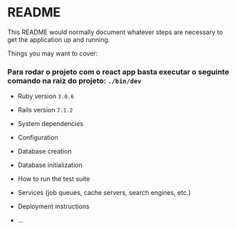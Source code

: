 # README

This README would normally document whatever steps are necessary to get the
application up and running.

Things you may want to cover:

### Para rodar o projeto com o react app basta executar o seguinte comando na raiz do projeto: `./bin/dev`

- Ruby version `3.0.6`
- Rails version `7.1.2`

- System dependencies

- Configuration

- Database creation

- Database initialization

- How to run the test suite

- Services (job queues, cache servers, search engines, etc.)

- Deployment instructions

- ...
